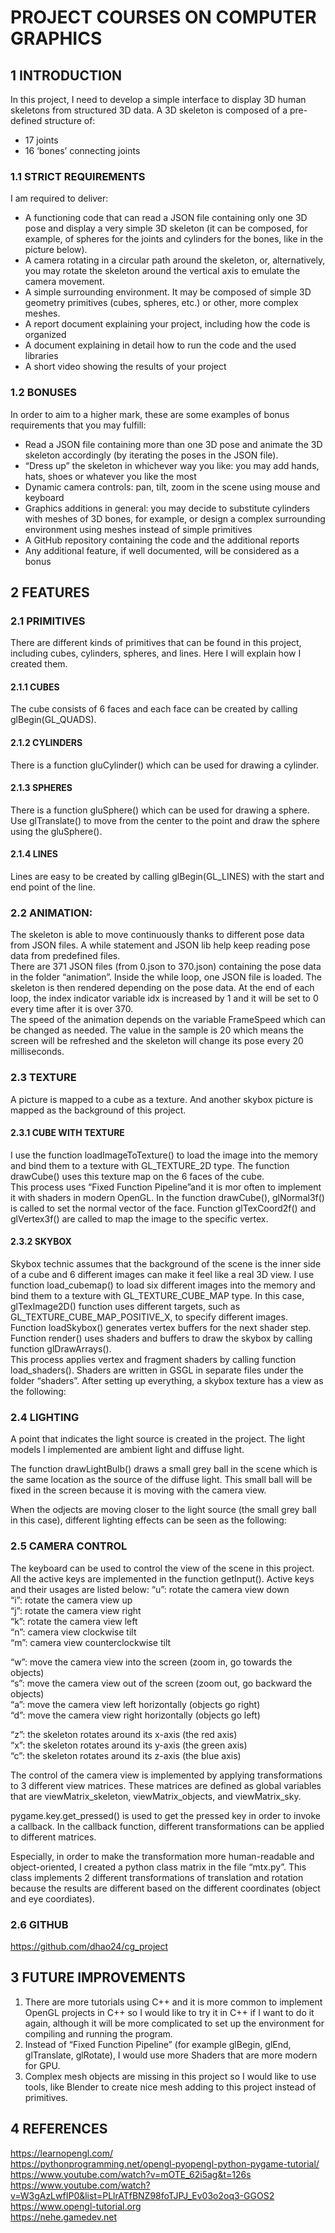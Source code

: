 # PROJECT COURSES ON COMPUTER GRAPHICS
## 1 INTRODUCTION
In this project, I need to develop a simple interface to display 3D human skeletons from structured 3D data. A 3D skeleton is composed of a pre-defined structure of:
- 17 joints
- 16 ‘bones’ connecting joints
### 1.1	STRICT REQUIREMENTS
I am required to deliver:
- A functioning code that can read a JSON file containing only one 3D pose and
display a very simple 3D skeleton (it can be composed, for example, of spheres for the joints and cylinders for the bones, like in the picture below).
- A camera rotating in a circular path around the skeleton, or, alternatively, you may rotate the skeleton around the vertical axis to emulate the camera movement.
- A simple surrounding environment. It may be composed of simple 3D geometry primitives (cubes, spheres, etc.) or other, more complex meshes.
- A report document explaining your project, including how the code is organized
- A document explaining in detail how to run the code and the used libraries
- A short video showing the results of your project

### 1.2	BONUSES
In order to aim to a higher mark, these are some examples of bonus requirements that you
may fulfill:
- Read a JSON file containing more than one 3D pose and animate the 3D skeleton accordingly (by iterating the poses in the JSON file).
- “Dress up” the skeleton in whichever way you like: you may add hands, hats, shoes or whatever you like the most
- Dynamic camera controls: pan, tilt, zoom in the scene using mouse and keyboard
- Graphics additions in general: you may decide to substitute cylinders with meshes of 3D bones, for example, or design a complex surrounding environment using meshes
instead of simple primitives
- A GitHub repository containing the code and the additional reports
- Any additional feature, if well documented, will be considered as a bonus
## 2 FEATURES
### 2.1	PRIMITIVES
There are different kinds of primitives that can be found in this project, including cubes, cylinders, spheres, and lines. Here I will explain how I created them.
#### 2.1.1 CUBES
The cube consists of 6 faces and each face can be created by calling glBegin(GL_QUADS).
#### 2.1.2 CYLINDERS
There is a function gluCylinder() which can be used for drawing a cylinder.
#### 2.1.3 SPHERES
There is a function gluSphere() which can be used for drawing a sphere. Use glTranslate() to move from the center to the point and draw the sphere using the gluSphere().
#### 2.1.4 LINES
Lines are easy to be created by calling glBegin(GL_LINES) with the start and end point of the line.
### 2.2 ANIMATION:
The skeleton is able to move continuously thanks to different pose data from JSON files. A while statement and JSON lib help keep reading pose data from predefined files.  
There are 371 JSON files (from 0.json to 370.json) containing the pose data in the folder “animation”. Inside the while loop, one JSON file is loaded. The skeleton is then rendered depending on the pose data. At the end of each loop, the index indicator variable idx is increased by 1 and it will be set to 0 every time after it is over 370.  
The speed of the animation depends on the variable FrameSpeed which can be changed as needed. The value in the sample is 20 which means the screen will be refreshed and the skeleton will change its pose every 20 milliseconds.  
### 2.3 TEXTURE
A picture is mapped to a cube as a texture. And another skybox picture is mapped as the background of this project.
#### 2.3.1 CUBE WITH TEXTURE
I use the function loadImageToTexture() to load the image into the memory and bind them to a texture with GL_TEXTURE_2D type. The function drawCube() uses this texture map on the 6 faces of the cube.  
This process uses “Fixed Function Pipeline”and it is mor often to implement it with shaders in modern OpenGL. In the function drawCube(), glNormal3f() is called to set the normal vector of the face. Function glTexCoord2f() and glVertex3f() are called to map the image to the specific vertex.  

#### 2.3.2 SKYBOX
Skybox technic assumes that the background of the scene is the inner side of a cube and 6 different images can make it feel like a real 3D view. I use function load_cubemap() to load six different images into the memory and bind them to a texture with GL_TEXTURE_CUBE_MAP type. In this case, glTexImage2D() function uses different targets, such as GL_TEXTURE_CUBE_MAP_POSITIVE_X, to specify different images.  
Function loadSkybox() generates vertex buffers for the next shader step. Function render() uses shaders and buffers to draw the skybox by calling function glDrawArrays().  
This process applies vertex and fragment shaders by calling function load_shaders(). Shaders are written in GSGL in separate files under the folder “shaders”.
After setting up everything, a skybox texture has a view as the following:  
### 2.4 LIGHTING
A point that indicates the light source is created in the project. The light models I implemented are ambient light and diffuse light.

The function drawLightBulb() draws a small grey ball in the scene which is the same location as the source of the diffuse light. This small ball will be fixed in the screen because it is moving with the camera view.

When the odjects are moving closer to the light source (the small grey ball in this case), different lighting effects can be seen as the following:
### 2.5 CAMERA CONTROL 
The keyboard can be used to control the view of the scene in this project. All the active keys are implemented in the function getInput().
Active keys and their usages are listed below:
“u”: rotate the camera view down  
“i”: rotate the camera view up  
“j”: rotate the camera view right  
“k”: rotate the camera view left  
“n”: camera view clockwise tilt  
“m”: camera view counterclockwise tilt  

“w”: move the camera view into the screen (zoom in, go towards the objects)  
“s”: move the camera view out of the screen (zoom out, go backward the objects)  
“a”: move the camera view left horizontally (objects go right)  
“d”: move the camera view right horizontally (objects go left)  

“z”: the skeleton rotates around its x-axis (the red axis)  
“x”: the skeleton rotates around its y-axis (the green axis)  
“c”: the skeleton rotates around its z-axis (the blue axis)  

The control of the camera view is implemented by applying transformations to 3 different view matrices. These matrices are defined as global variables that are viewMatrix_skeleton, viewMatrix_objects, and viewMatrix_sky.  

pygame.key.get_pressed() is used to get the pressed key in order to invoke a callback. In the callback function, different transformations can be applied to different matrices.   

Especially, in order to make the transformation more human-readable and object-oriented, I created a python class matrix in the file “mtx.py”. This class implements 2 different transformations of translation and rotation because the results are different based on the different coordinates (object and eye coordiates).  
### 2.6 GITHUB
https://github.com/dhao24/cg_project
## 3 FUTURE IMPROVEMENTS
1.	There are more tutorials using C++ and it is more common to implement OpenGL projects in C++ so I would like to try it in C++ if I want to do it again, although it will be more complicated to set up the environment for compiling and running the program.
2.	Instead of “Fixed Function Pipeline” (for example glBegin, glEnd, glTranslate, glRotate), I would use more Shaders that are more modern for GPU.
3.	Complex mesh objects are missing in this project so I would like to use tools, like Blender to create nice mesh adding to this project instead of primitives.

## 4 REFERENCES
https://learnopengl.com/  
https://pythonprogramming.net/opengl-pyopengl-python-pygame-tutorial/  
https://www.youtube.com/watch?v=mOTE_62i5ag&t=126s  
https://www.youtube.com/watch?v=W3gAzLwfIP0&list=PLlrATfBNZ98foTJPJ_Ev03o2oq3-GGOS2  
https://www.opengl-tutorial.org  
https://nehe.gamedev.net


